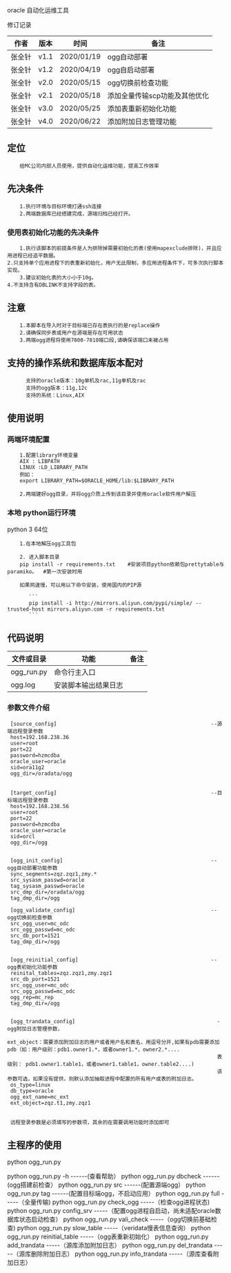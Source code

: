 
oracle 自动化运维工具

修订记录

| 作者 | 版本 | 时间       | 备注       |
| ---- | ---- | ---------- | ---------- |
| 张全针 | v1.1 | 2020/01/19 | ogg自动部署          |
| 张全针 | v1.2 | 2020/04/19 | ogg自启动部署          |
| 张全针 | v2.0 | 2020/05/15 | ogg切换前检查功能        |
| 张全针 | v2.1 | 2020/05/18 | 添加全量传输scp功能及其他优化       |
| 张全针 | v3.0 | 2020/05/25 | 添加表重新初始化功能|
| 张全针 | v4.0 | 2020/06/22 | 添加附加日志管理功能|


## 定位
        给MC公司内部人员使用，提供自动化运维功能，提高工作效率


## 先决条件

        1.执行环境与目标环境打通ssh连接
        2.两端数据库已经搭建完成，源端归档已经打开。

### 使用表初始化功能的先决条件

        1.执行该脚本的前提条件是人为排除掉需要初始化的表(使用mapexclude排除)，并且应用进程已经追平数据。
	2.只支持单个应用进程下的表重新初始化，用户无此限制，多应用进程条件下，可多次执行脚本实现。
        3.建议初始化表的大小小于10g。
	4.不支持含有DBLINK不支持字段的表。


## 注意

        1.本脚本在导入时对于目标端已存在表执行的是replace操作
        2.请确保同步表或用户在源端是存在可用状态
        3.两端ogg进程将使用7800-7810端口段,请确保该端口未被占用

## 支持的操作系统和数据库版本配对
          支持的oracle版本：10g单机及rac,11g单机及rac
          支持的ogg版本：11g,12c
          支持的系统：Linux,AIX

 




## 使用说明

### 两端环境配置

        1.配置library环境变量
        AIX : LIBPATH
        LINUX :LD_LIBRARY_PATH
        例如：
        export LIBRARY_PATH=$ORACLE_HOME/lib:$LIBRARY_PATH

        2.两端建好ogg目录，并将ogg介质上传到该目录并使用oracle软件用户解压



### 本地 python运行环境

python 3 64位

        1.在本地解压ogg工具包

        2. 进入脚本目录
        pip install -r requirements.txt    #安装项目python依赖包prettytable与paramiko。  #第一次安装时用

        如果网速慢，可以用以下命令安装，使用国内的PIP源

           ```
           pip install -i http://mirrors.aliyun.com/pypi/simple/ --trusted-host mirrors.aliyun.com -r requirements.txt
           ```




## 代码说明

| 文件或目录       | 功能                 | 备注                                                         |
| --------------- | -------------------- | ------------------------------------------------------------ |
| ogg_run.py      | 命令行主入口         |                                                             |
| ogg.log   | 安装脚本输出结果日志  |                                                              |


### 参数文件介绍
     [source_config]                                                  --源端远程登录参数
     host=192.168.238.36
     user=root
     port=22
     password=hzmcdba
     oracle_user=oracle
     sid=ora11g2
     ogg_dir=/oradata/ogg


     [target_config]                                                  --目标端远程登录参数
     host=192.168.238.56
     user=root
     port=22
     password=hzmcdba
     oracle_user=oracle
     sid=orcl
     ogg_dir=/ogg


     [ogg_init_config]                                                --ogg自动部署功能参数
     sync_segments=zqz.zqz1,zmy.*
     src_sysasm_passwd=oracle
     tag_sysasm_passwd=oracle
     src_dmp_dir=/oradata/ogg
     tag_dmp_dir=/ogg

     [ogg_validate_config]                                            --ogg切换前检查参数
     src_ogg_user=mc_odc
     src_ogg_passwd=mc_odc
     src_db_port=1521
     tag_dmp_dir=/ogg


     [ogg_reinitial_config]                                           --ogg表初始化功能参数
     reinital_tables=zqz.zqz1,zmy.zqz1
     src_db_port=1521
     src_ogg_user=mc_odc
     src_ogg_passwd=mc_odc
     ogg_rep=mc_rep
     tag_dmp_dir=/ogg


     [ogg_trandata_config]                                              -ogg附加日志管理参数，
                                                                        ext_object：需要添加附加日志的用户或者用户名和表名，用逗号分开,如果有pdb需要添加pdb（如：用户级别：pdb1.owner1.*，或者owner1.*，owner2.*....
                                                                        表级别： pdb1.owner1.table1，或者owner1.table1，owner.table2....)
                                                                        该参数可选，如果没有提供，则默认添加抽取进程中配置的所有用户或表的附加日志。
     os_type=linux
     db_type=oracle
     ogg_ext_name=mc_ext
     ext_object=zqz.t1,zmy.zqz1


     远程登录参数是必须填写的参数项，其余的在需要调用功能时添加即可

## 主程序的使用
python ogg_run.py

python ogg_run.py  -h    ------(查看帮助）
python ogg_run.py   dbcheck        ------(ogg搭建前检查）
python ogg_run.py   src        ------(配置源端ogg）
python ogg_run.py   tag        ------(配置目标端ogg，不启动应用）
python ogg_run.py  full        -----（全量传输)
python ogg_run.py  check_ogg        -----（检查ogg进程状态)
python ogg_run.py  config_srv        -----（配置ogg进程自启动，尚未适配oracle数据库状态启动检查）
python ogg_run.py  vali_check        -----（ogg切换前基础检查)
python ogg_run.py  slow_table        -----（veridata慢表信息查询）
python ogg_run.py  reinitial_table        -----（ogg表重新初始化）
python ogg_run.py  add_trandata        -----（源库添加附加日志）
python ogg_run.py  del_trandata        -----（源库删除附加日志）
python ogg_run.py  info_trandata        -----（源库查看附加日志）
